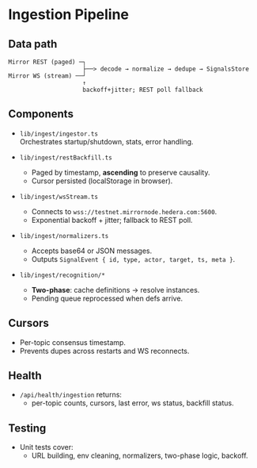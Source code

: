 # Ingestion Pipeline

## Data path

```
Mirror REST (paged) ─┐
                     ├──> decode → normalize → dedupe → SignalsStore
Mirror WS (stream) ──┘
                     ↑
                     backoff+jitter; REST poll fallback
```

## Components

- `lib/ingest/ingestor.ts`  
  Orchestrates startup/shutdown, stats, error handling.

- `lib/ingest/restBackfill.ts`  
  - Paged by timestamp, **ascending** to preserve causality.  
  - Cursor persisted (localStorage in browser).

- `lib/ingest/wsStream.ts`  
  - Connects to `wss://testnet.mirrornode.hedera.com:5600`.  
  - Exponential backoff + jitter; fallback to REST poll.

- `lib/ingest/normalizers.ts`  
  - Accepts base64 or JSON messages.  
  - Outputs `SignalEvent { id, type, actor, target, ts, meta }`.

- `lib/ingest/recognition/*`  
  - **Two-phase**: cache definitions → resolve instances.  
  - Pending queue reprocessed when defs arrive.

## Cursors

- Per-topic consensus timestamp.  
- Prevents dupes across restarts and WS reconnects.

## Health

- `/api/health/ingestion` returns:
  - per-topic counts, cursors, last error, ws status, backfill status.

## Testing

- Unit tests cover:
  - URL building, env cleaning, normalizers, two-phase logic, backoff.